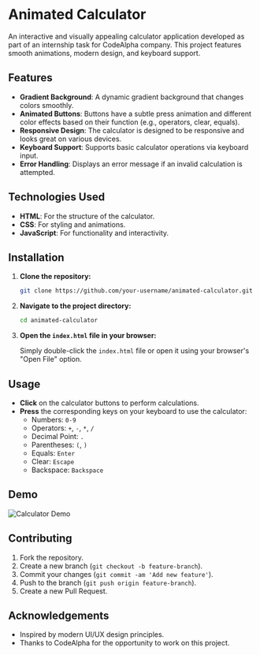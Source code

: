 # Animated Calculator

An interactive and visually appealing calculator application developed as part of an internship task for CodeAlpha company. This project features smooth animations, modern design, and keyboard support.

## Features

- **Gradient Background**: A dynamic gradient background that changes colors smoothly.
- **Animated Buttons**: Buttons have a subtle press animation and different color effects based on their function (e.g., operators, clear, equals).
- **Responsive Design**: The calculator is designed to be responsive and looks great on various devices.
- **Keyboard Support**: Supports basic calculator operations via keyboard input.
- **Error Handling**: Displays an error message if an invalid calculation is attempted.

## Technologies Used

- **HTML**: For the structure of the calculator.
- **CSS**: For styling and animations.
- **JavaScript**: For functionality and interactivity.

## Installation

1. **Clone the repository:**

    ```bash
    git clone https://github.com/your-username/animated-calculator.git
    ```

2. **Navigate to the project directory:**

    ```bash
    cd animated-calculator
    ```

3. **Open the `index.html` file in your browser:**

    Simply double-click the `index.html` file or open it using your browser's "Open File" option.

## Usage

- **Click** on the calculator buttons to perform calculations.
- **Press** the corresponding keys on your keyboard to use the calculator:
  - Numbers: `0-9`
  - Operators: `+`, `-`, `*`, `/`
  - Decimal Point: `.`
  - Parentheses: `(`, `)`
  - Equals: `Enter`
  - Clear: `Escape`
  - Backspace: `Backspace`

## Demo

![Calculator Demo](link-to-demo-image-or-screenshot)

## Contributing

1. Fork the repository.
2. Create a new branch (`git checkout -b feature-branch`).
3. Commit your changes (`git commit -am 'Add new feature'`).
4. Push to the branch (`git push origin feature-branch`).
5. Create a new Pull Request.


## Acknowledgements

- Inspired by modern UI/UX design principles.
- Thanks to CodeAlpha for the opportunity to work on this project.

